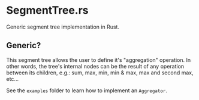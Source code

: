 # SegmentTree.rs
Generic segment tree implementation in Rust.

## Generic?
This segment tree allows the user to define it's "aggregation" operation. In other words, the tree's internal nodes can be the result of any operation between its children, e.g.: sum, max, min, min & max, max and second max, etc...

See the `examples` folder to learn how to implement an `Aggregator`.
